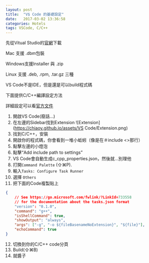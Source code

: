 ```yaml
---
layout: post
title:  "V$ Code 的基礎設定"
date:   2017-03-02 13:36:58
categories: Hotels
tags: VSCode, C/C++
---
```


先從Vitual Studio的[官網](https://code.visualstudio.com/)下載

Mac 支援 .dbm包裝

Windows支援Installer 與 .zip

Linux 支援 .deb, .rpm, .tar.gz 三種

VS Code不是IDE，但是還是可以build程式碼

下面提供C/C++編譯設定方法

詳細設定可以看[官方文件](https://code.visualstudio.com/docs/languages/cpp)
1. 開啟VS Code(廢話...)
2. 在左邊的Sidebar找到Extension ![Extension](https://chiaoy.github.io/assets/VS Code/Extension.png)
3. 找到C/C++，安裝
4. 開啟你的程式碼，你會看到一堆小蚯蚓（像是在＃include <>那行）
5. 點擊左邊的小燈泡
6. 點擊“Add include path to settings”
7. VS Code會自動生成c_cpp_properties.json，然後就...別理他
8. 打開`Command Palette` (⇧⌘P).
9. 輸入`Tasks: Configure Task Runner`
10. 選擇 `Others`
11. 把下面的Code複製貼上
```json
{
    // See https://go.microsoft.com/fwlink/?LinkId=733558
    // for the documentation about the tasks.json format
    "version": "0.1.0",
    "command": "g++",
    "isShellCommand": true,
    "showOutput": "always",
    "args": ["-g", "-o ${fileBasenameNoExtension}", "${file}"],
    "echoCommand": true
}
```
12. 切換到你的C/C++ code分頁
13. Build(⇧⌘B)
14. 就醬子

